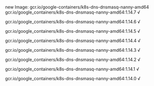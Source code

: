 new Image: gcr.io/google-containers/k8s-dns-dnsmasq-nanny-amd64
gcr.io/google_containers/k8s-dns-dnsmasq-nanny-amd64:1.14.7 √

gcr.io/google_containers/k8s-dns-dnsmasq-nanny-amd64:1.14.6 √

gcr.io/google_containers/k8s-dns-dnsmasq-nanny-amd64:1.14.5 √

gcr.io/google_containers/k8s-dns-dnsmasq-nanny-amd64:1.14.4 √

gcr.io/google_containers/k8s-dns-dnsmasq-nanny-amd64:1.14.3 √

gcr.io/google_containers/k8s-dns-dnsmasq-nanny-amd64:1.14.2 √

gcr.io/google_containers/k8s-dns-dnsmasq-nanny-amd64:1.14.1 √

gcr.io/google_containers/k8s-dns-dnsmasq-nanny-amd64:1.14.0 √

